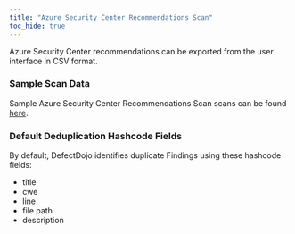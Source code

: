 ```yaml
---
title: "Azure Security Center Recommendations Scan"
toc_hide: true
---
```

Azure Security Center recommendations can be exported from the user interface in CSV format.

### Sample Scan Data
Sample Azure Security Center Recommendations Scan scans can be found [here](https://github.com/DefectDojo/django-DefectDojo/tree/master/unittests/scans/azure_security_center_recommendations).

### Default Deduplication Hashcode Fields
By default, DefectDojo identifies duplicate Findings using these hashcode fields:

- title
- cwe
- line
- file path
- description
